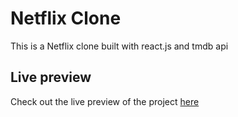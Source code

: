 # Netflix Clone
This is a Netflix clone built with react.js and tmdb api

## Live preview
Check out the live preview of the project [here](https://netflix-clone-adarsh.web.app/)

